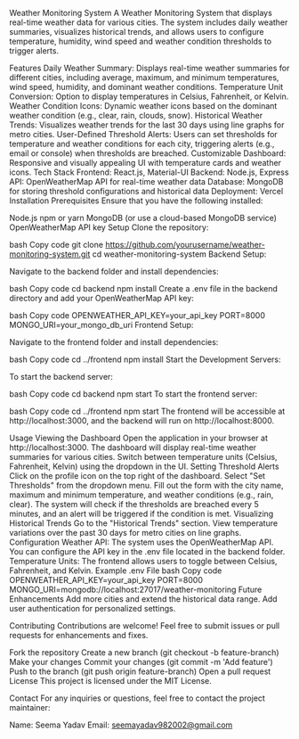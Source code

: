 Weather Monitoring System
A Weather Monitoring System that displays real-time weather data for various cities. The system includes daily weather summaries, visualizes historical trends, and allows users to configure temperature, humidity, wind speed and weather condition thresholds to trigger alerts.

Features
Daily Weather Summary: Displays real-time weather summaries for different cities, including average, maximum, and minimum temperatures, wind speed, humidity, and dominant weather conditions.
Temperature Unit Conversion: Option to display temperatures in Celsius, Fahrenheit, or Kelvin.
Weather Condition Icons: Dynamic weather icons based on the dominant weather condition (e.g., clear, rain, clouds, snow).
Historical Weather Trends: Visualizes weather trends for the last 30 days using line graphs for metro cities.
User-Defined Threshold Alerts: Users can set thresholds for temperature and weather conditions for each city, triggering alerts (e.g., email or console) when thresholds are breached.
Customizable Dashboard: Responsive and visually appealing UI with temperature cards and weather icons.
Tech Stack
Frontend: React.js, Material-UI
Backend: Node.js, Express
API: OpenWeatherMap API for real-time weather data
Database: MongoDB for storing threshold configurations and historical data
Deployment: Vercel
Installation
Prerequisites
Ensure that you have the following installed:

Node.js
npm or yarn
MongoDB (or use a cloud-based MongoDB service)
OpenWeatherMap API key
Setup
Clone the repository:

bash
Copy code
git clone https://github.com/yourusername/weather-monitoring-system.git
cd weather-monitoring-system
Backend Setup:

Navigate to the backend folder and install dependencies:

bash
Copy code
cd backend
npm install
Create a .env file in the backend directory and add your OpenWeatherMap API key:

bash
Copy code
OPENWEATHER_API_KEY=your_api_key
PORT=8000
MONGO_URI=your_mongo_db_uri
Frontend Setup:

Navigate to the frontend folder and install dependencies:

bash
Copy code
cd ../frontend
npm install
Start the Development Servers:

To start the backend server:

bash
Copy code
cd backend
npm start
To start the frontend server:

bash
Copy code
cd ../frontend
npm start
The frontend will be accessible at http://localhost:3000, and the backend will run on http://localhost:8000.

Usage
Viewing the Dashboard
Open the application in your browser at http://localhost:3000.
The dashboard will display real-time weather summaries for various cities.
Switch between temperature units (Celsius, Fahrenheit, Kelvin) using the dropdown in the UI.
Setting Threshold Alerts
Click on the profile icon on the top right of the dashboard.
Select "Set Thresholds" from the dropdown menu.
Fill out the form with the city name, maximum and minimum temperature, and weather conditions (e.g., rain, clear).
The system will check if the thresholds are breached every 5 minutes, and an alert will be triggered if the condition is met.
Visualizing Historical Trends
Go to the "Historical Trends" section.
View temperature variations over the past 30 days for metro cities on line graphs.
Configuration
Weather API: The system uses the OpenWeatherMap API. You can configure the API key in the .env file located in the backend folder.
Temperature Units: The frontend allows users to toggle between Celsius, Fahrenheit, and Kelvin.
Example .env File
bash
Copy code
OPENWEATHER_API_KEY=your_api_key
PORT=8000
MONGO_URI=mongodb://localhost:27017/weather-monitoring
Future Enhancements
Add more cities and extend the historical data range.
Add user authentication for personalized settings.

Contributing
Contributions are welcome! Feel free to submit issues or pull requests for enhancements and fixes.

Fork the repository
Create a new branch (git checkout -b feature-branch)
Make your changes
Commit your changes (git commit -m 'Add feature')
Push to the branch (git push origin feature-branch)
Open a pull request
License
This project is licensed under the MIT License.

Contact
For any inquiries or questions, feel free to contact the project maintainer:

Name: Seema Yadav
Email: seemayadav982002@gmail.com
